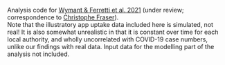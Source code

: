 Analysis code for <a href="https://github.com/BDI-pathogens/covid-19_instant_tracing/blob/master/Epidemiological_Impact_of_the_NHS_COVID_19_App_Public_Release_V1.pdf" target="_blank">Wymant & Ferretti et al. 2021</a> (under review; correspondence to <a href="https://www.bdi.ox.ac.uk/Team/christophe-fraser" target="_blank"> Christophe Fraser</a>).  
Note that the illustratory app uptake data included here is simulated, not real! It is also somewhat unrealistic in that it is constant over time for each local authority, and wholly uncorrelated with COVID-19 case numbers, unlike our findings with real data.
Input data for the modelling part of the analysis not included.
